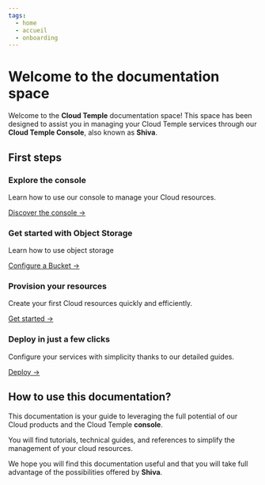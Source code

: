 ```yaml
---
tags:
  - home
  - accueil
  - onboarding
---
```



# Welcome to the documentation space

Welcome to the **Cloud Temple** documentation space! This space has been designed to assist you in managing your Cloud Temple services through our **Cloud Temple Console**, also known as **Shiva**.

## First steps

<div class="card-grid">
  <div class="card">
    <h3>Explore the console</h3>
    <p>Learn how to use our console to manage your Cloud resources.</p>
    <a href="console" class="card-link">Discover the console &rarr;</a>
  </div>
    <div class="card">
    <h3>Get started with Object Storage</h3>
    <p>Learn how to use object storage</p>
    <a href="storage/oss" class="card-link">Configure a Bucket &rarr;</a>
  </div>
  <div class="card">
    <h3>Provision your resources</h3>
    <p>Create your first Cloud resources quickly and efficiently.</p>
    <a href="iaas_vmware/quickstart" class="card-link">Get started &rarr;</a>
  </div>
  <div class="card">
    <h3>Deploy in just a few clicks</h3>
    <p>Configure your services with simplicity thanks to our detailed guides.</p>
    <a href="iaas_vmware/quickstart" class="card-link">Deploy &rarr;</a>
  </div>
</div>

## How to use this documentation?

This documentation is your guide to leveraging the full potential of our Cloud products and the Cloud Temple **console**.

You will find tutorials, technical guides, and references to simplify the management of your cloud resources.

We hope you will find this documentation useful and that you will take full advantage of the possibilities offered by **Shiva**.
